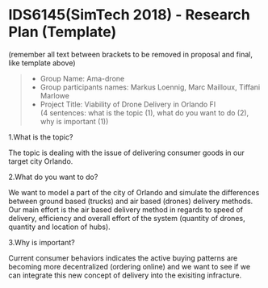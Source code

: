 # IDS6145(SimTech 2018) - Research Plan (Template)
(remember all text between brackets to be removed in proposal and final, like template above)

> * Group Name: Ama-drone
> * Group participants names: Markus Loennig, Marc Mailloux, Tiffani Marlowe
> * Project Title: Viability of Drone Delivery in Orlando Fl  
(4 sentences: what is the topic (1), what do you want to do (2), why is important (1))

1.What is the topic?

The topic is dealing with the issue of delivering consumer goods in our target city Orlando.

2.What do you want to do?

We want to model a part of the city of Orlando and simulate the differences between ground based (trucks) and air based (drones) delivery methods. Our main effort is the air based delivery method in regards to speed of delivery, efficiency and overall effort of the system (quantity of drones, quantity and location of hubs).

3.Why is important?

Current consumer behaviors indicates the active buying patterns are becoming more decentralized (ordering online) and we want to see if we can integrate this new concept of delivery into the exisiting infracture.
